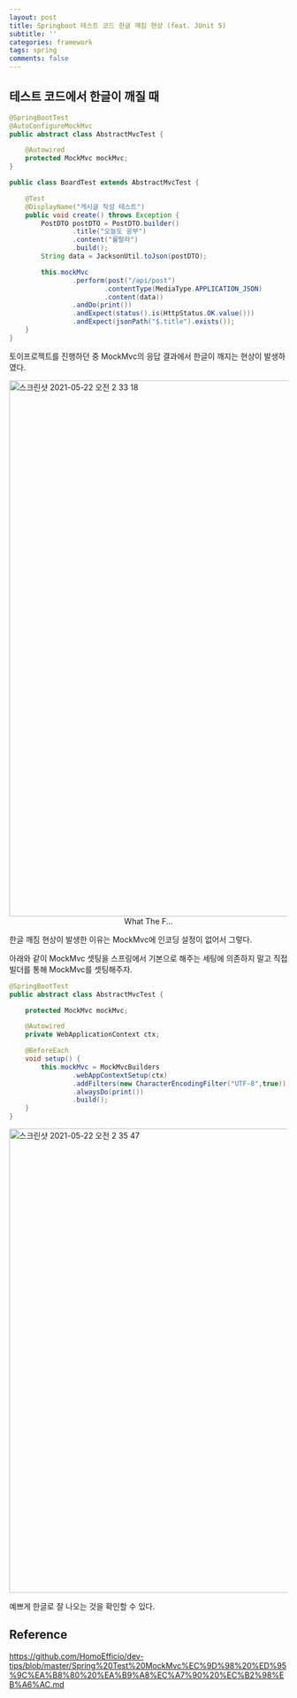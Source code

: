 ```yaml
---
layout: post
title: Springboot 테스트 코드 한글 깨짐 현상 (feat. JUnit 5)
subtitle: ''
categories: framework
tags: spring
comments: false
---
```


## 테스트 코드에서 한글이 깨질 때

```java
@SpringBootTest
@AutoConfigureMockMvc
public abstract class AbstractMvcTest {

    @Autowired
    protected MockMvc mockMvc;
}
```

```java
public class BoardTest extends AbstractMvcTest {

    @Test
    @DisplayName("게시글 작성 테스트")
    public void create() throws Exception {
        PostDTO postDTO = PostDTO.builder()
                .title("오늘도 공부")
                .content("룰랄라")
                .build();
        String data = JacksonUtil.toJson(postDTO);

        this.mockMvc
                .perform(post("/api/post")
                        .contentType(MediaType.APPLICATION_JSON)
                        .content(data))
                .andDo(print())
                .andExpect(status().is(HttpStatus.OK.value()))
                .andExpect(jsonPath("$.title").exists());
    }
}
```

토이프로젝트를 진행하던 중 MockMvc의 응답 결과에서 한글이 깨지는 현상이 발생하였다.

<img width="968" alt="스크린샷 2021-05-22 오전 2 33 18" src="https://user-images.githubusercontent.com/43809168/119176451-184d7900-baa6-11eb-9acc-cd080d3d564e.png">

<center>What The F...</center>

한글 깨짐 현상이 발생한 이유는 MockMvc에 인코딩 설정이 없어서 그렇다.

아래와 같이 MockMvc 셋팅을 스프링에서 기본으로 해주는 세팅에 의존하지 말고 직접 빌더를 통해 MockMvc를 셋팅해주자.

```java
@SpringBootTest
public abstract class AbstractMvcTest {

    protected MockMvc mockMvc;

    @Autowired
    private WebApplicationContext ctx;

    @BeforeEach
    void setup() {
        this.mockMvc = MockMvcBuilders
                .webAppContextSetup(ctx)
                .addFilters(new CharacterEncodingFilter("UTF-8",true))
                .alwaysDo(print())
                .build();
    }
}
```

<img width="838" alt="스크린샷 2021-05-22 오전 2 35 47" src="https://user-images.githubusercontent.com/43809168/119176723-6bbfc700-baa6-11eb-8c28-2b7d7213cc4f.png">

예쁘게 한글로 잘 나오는 것을 확인할 수 있다.

## Reference

<https://github.com/HomoEfficio/dev-tips/blob/master/Spring%20Test%20MockMvc%EC%9D%98%20%ED%95%9C%EA%B8%80%20%EA%B9%A8%EC%A7%90%20%EC%B2%98%EB%A6%AC.md>
